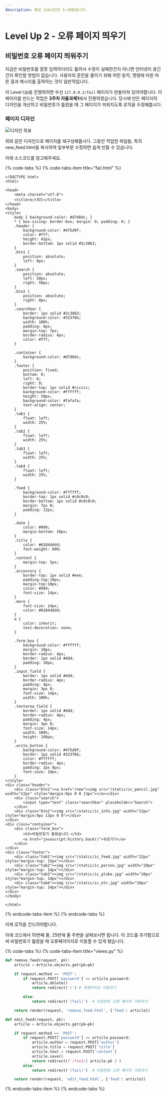 ```yaml
---
description: 예상 소요시간은 5~10분입니다.
---
```


# Level Up 2 - 오류 페이지 띄우기

## 비밀번호 오류 페이지 띄워주기

지금은 비밀번호를 잘못 입력하더라도 틀려서 수정이 실패한건지 아니면 인터넷이 끊긴건지 확인할 방법이 없습니다. 사용자의 혼란을 줄이기 위해 어떤 동작, 명령에 따른 따른 결과 메시지를 출력하는 것이 일반적입니다.

이 Level Up을 진행하려면 우선 `127.0.0.1/fail` 페이지가 만들어져 있어야합니다. 이 페이지를 만드는 작업은 **3주차 자율과제1**에서 진행하였습니다. 당시에 만든 페이지의 디자인을 개선하고 비밀번호가 틀렸을 때 그 페이지가 띄워지도록 로직을 수정해봅시다.

### 페이지 디자인

![&#xB514;&#xC790;&#xC778; &#xBAA9;&#xD45C;](../.gitbook/assets/image-264.png)

위와 같은 디자인으로 페이지를 재구성해봅시다. 그동안 작업한 파일들, 특히 new\_feed.html을 복사하여 일부부문 수정하면 쉽게 만들 수 있습니다.

아래 소스코드를 참고해주세요.

{% code-tabs %}
{% code-tabs-item title="fail.html" %}
```markup
<!DOCTYPE html>
<html>

<head>
    <meta charset="utf-8">
    <title>뉴스피드</title>
</head>
<body>
<style>
    body { background-color: #d7d8dc; }
    * { box-sizing: border-box; margin: 0; padding: 0; }
    .header {
        background-color: #475d9f;
        color: #fff;
        height: 42px;
        border-bottom: 1px solid #2c3863;
    }
    .btn1 {
        position: absolute;
        left: 0px;
    }
    .search {
        position: absolute;
        left: 50px;
        right: 50px;
    }
    .btn2 {
        position: absolute;
        right: 0px;
    }
    .searchbar {
        border: 1px solid #2c3863;
        background-color: #323f6b;
        width: 100%;
        padding: 6px;
        margin-top: 7px;
        border-radius: 4px;
        color: #fff;
    }

    .container {
        background-color: #d7d8dc;
    }
    .footer {
        position: fixed;
        bottom: 0;
        left: 0;
        right: 0;
        border-top: 1px solid #cccccc;
        background-color: #ffffff;
        height: 50px;
        background-color: #fafafa;
        text-align: center;
    }
    .tab1 {
        float: left;
        width: 25%;
    }
    .tab2 {
        float: left;
        width: 25%;
    }
    .tab3 {
        float: left;
        width: 25%;
    }
    .tab4 {
        float: left;
        width: 25%;
    }

    .feed {
        background-color: #ffffff;
        border-top: 1px solid #c0c0c0;
        border-bottom: 1px solid #c0c0c0;
        margin: 7px 0;
        padding: 12px;
    }

    .date {
        color: #999;
        margin-bottom: 10px;
    }
    .title {
        color: #6184dddd;
        font-weight: 600;
    }
    .content {
        margin-top: 5px;
    }
    .accessory {
        border-top: 1px solid #eee;
        padding-top:10px;
        margin-top:10px;
        color: #999;
        font-size: 14px;
    }
    .more {
        font-size: 14px;
        color: #6184dddd;
    }
    a {
        color: inherit;
        text-decoration: none;
    }

    .form_box {
        background-color: #ffffff;
        margin: 10px;
        border-radius: 4px;
        border: 1px solid #ddd;
        padding: 10px;
    }
    .input_field {
        border: 1px solid #ddd;
        border-radius: 4px;
        padding: 4px;
        margin: 3px 0;
        font-size: 14px;
        width: 100%;
    }
    .textarea_field {
        border: 1px solid #ddd;
        border-radius: 4px;
        padding: 4px;
        margin: 3px 0;
        font-size: 14px;
        width: 100%;
        height: 160px;
    }
    .write_button {
        background-color: #475d9f;
        border: 1px solid #323f6b;
        color: #ffffff;
        border-radius: 4px;
        padding: 2px 8px;
        font-soze: 18px;
    }
</style>
<div class="header">
    <div class="btn1"><a href="/new"><img src="/static/ic_pencil.jpg" width="22px" style="margin:9px 0 0 13px"></a></div>
    <div class="search">
        <input type="text" class="searchbar" placeholder="Search">
    </div>
    <div class="btn2"><img src="/static/ic_info.jpg" width="22px" style="margin:9px 13px 0 0"></div>
</div>
<div class="container">
    <div class="form_box">
        <h3>비밀번호가 틀렸습니다.</h3>
        <a href="javascript:history.back()">뒤로가기</a>
    </div>
</div>
<div class="footer">
    <div class="tab1"><img src="/static/ic_feed.jpg" width="22px" style="margin-top: 15px"></div>
    <div class="tab2"><img src="/static/ic_person.jpg" width="20px" style="margin-top: 14px"></div>
    <div class="tab3"><img src="/static/ic_globe.jpg" width="20px" style="margin-top: 14px"></div>
    <div class="tab4"><img src="/static/ic_etc.jpg" width="20px" style="margin-top: 14px"></div>
</div>
</body>

</html>
```
{% endcode-tabs-item %}
{% endcode-tabs %}

 이제 로직을 건드려야합니다.

아래 코드에서 10번째 줄, 25번재 줄 주변을 살펴보시면 됩니다. 이 코드를 추가함으로써 비밀번호가 틀렸을 때 오류페이이지로 이동할 수 있게 됐습니다.

{% code-tabs %}
{% code-tabs-item title="views.py" %}
```python
def remove_feed(request, pk):
    article = Article.objects.get(pk=pk)

    if request.method == 'POST':
        if request.POST['password'] == article.password:
            article.delete()
            return redirect('/') # 첫페이지로 이동하기

        else:
            return redirect('/fail/')  # 비밀번호 오류 페이지 이동하기

    return render(request, 'remove_feed.html', {'feed': article})

def edit_feed(request, pk):
    article = Article.objects.get(pk=pk)

    if request.method == 'POST':
        if request.POST['password'] == article.password:
            article.author = request.POST['author']
            article.title = request.POST['title']
            article.text = request.POST['content']
            article.save()
            return redirect(f'/feed/{ article.pk }')
        else:
            return redirect('/fail/')  # 비밀번호 오류 페이지 이동하기

    return render(request, 'edit_feed.html', {'feed': article})
```
{% endcode-tabs-item %}
{% endcode-tabs %}

 

